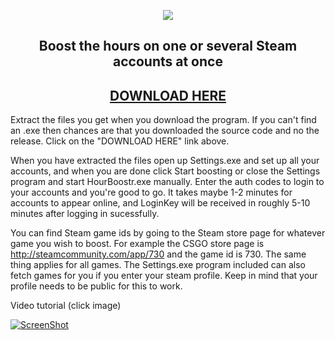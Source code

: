 <p align="center">
  <img src="http://i.imgur.com/MJN4zty.png"/>
  <h2 align="center">Boost the hours on one or several Steam accounts at once</h2>
  <h2 align="center"><a href="https://github.com/Ezzpify/HourBoostr/releases">DOWNLOAD HERE</a></h2>
</p>


Extract the files you get when you download the program. If you can't find an .exe then chances are that you downloaded the source code and no the release. Click on the "DOWNLOAD HERE" link above.

When you have extracted the files open up Settings.exe and set up all your accounts, and when you are done click Start boosting or close the Settings program and start HourBoostr.exe manually. Enter the auth codes to login to your accounts and you're good to go. It takes maybe 1-2 minutes for accounts to appear online, and LoginKey will be received in roughly 5-10 minutes after logging in sucessfully.

You can find Steam game ids by going to the Steam store page for whatever game you wish to boost. For example the CSGO store page is http://steamcommunity.com/app/730 and the game id is 730. The same thing applies for all games. The Settings.exe program included can also fetch games for you if you enter your steam profile. Keep in mind that your profile needs to be public for this to work.

Video tutorial (click image)

[![ScreenShot](http://i.imgur.com/DuTB4Zq.png)](https://www.youtube.com/watch?v=eqhPBEVMPDM)
